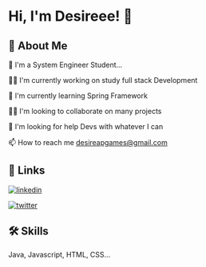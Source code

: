 
# Hi, I'm Desireee! 👋


## 🚀 About Me
🌱 I'm a System Engineer Student...

👩‍💻 I'm currently working on study full stack Development

🧠 I'm currently learning Spring Framework

👯‍♀️ I'm looking to collaborate on many projects 

🤔 I'm looking for help Devs with whatever I can

📫 How to reach me desireapgames@gmail.com




## 🔗 Links


[![linkedin](https://img.shields.io/badge/linkedin-0A66C2?style=for-the-badge&logo=linkedin&logoColor=white)](https://www.linkedin.com/in/duvan-marin/)

[![twitter](https://img.shields.io/badge/twitter-1DA1F2?style=for-the-badge&logo=twitter&logoColor=white)](https://twitter.com/)


## 🛠 Skills
Java, Javascript, HTML, CSS...

